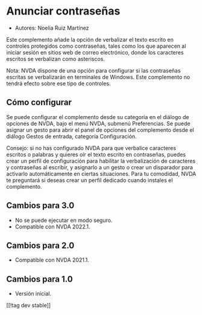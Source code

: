 # Anunciar contraseñas #

* Autores: Noelia Ruiz Martínez

Este complemento añade la opción de verbalizar el texto escrito en controles
protegidos como contraseñas, tales como los que aparecen al iniciar sesión
en sitios web de correo electrónico, donde los caracteres escritos se
verbalizan como asteriscos.

Nota: NVDA dispone de una opción para configurar si las contraseñas escritas
se verbalizarán en terminales de Windows. Este complemento no tendrá efecto
sobre ese tipo de controles.

## Cómo configurar

Se puede configurar el complemento desde su categoría en el diálogo de
opciones de NVDA, bajo el menú NVDA, submenú Preferencias. Se puede asignar
un gesto para abrir el panel de opciones del complemento desde el diálogo
Gestos de entrada, categoría Configuración.

Consejo: si no has configurado NVDA para que verbalice caracteres escritos o
palabras y quieres oír el texto escrito en contraseñas, puedes crear un
perfil de configuración para habilitar la verbalización de caracteres y
contraseñas al escribir, y asignarlo a un gesto o crear un disparador para
activarlo automáticamente en ciertas situaciones. Para tu comodidad, NVDA te
preguntará si deseas crear un perfil dedicado cuando instales el
complemento.

## Cambios para 3.0 ##
* No se puede ejecutar en modo seguro.
* Compatible con NVDA 2022.1.

## Cambios para 2.0 ##
* Compatible con NVDA 2021.1.

## Cambios para 1.0 ##
* Versión inicial.

[[!tag dev stable]]


